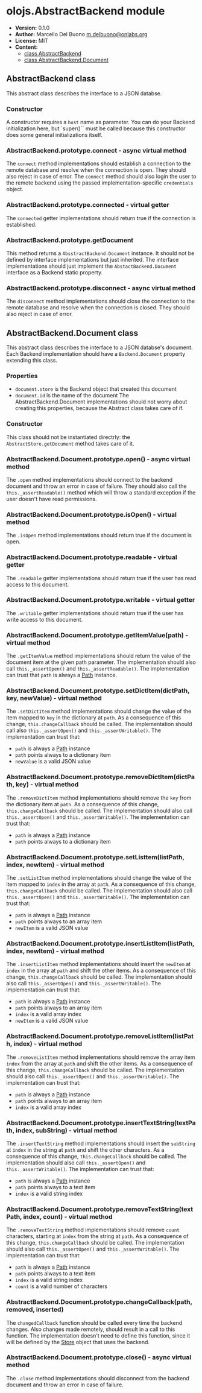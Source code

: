 # olojs.AbstractBackend module
- **Version:** 0.1.0
- **Author:** Marcello Del Buono <m.delbuono@onlabs.org>
- **License:** MIT
- **Content:**
    - [class AbstractBackend](#abstractbackend-class)
    - [class AbstractBackend.Document](#abstractbackenddocument-class)
  
## AbstractBackend class
This abstract class describes the interface to a JSON databse.
  
### Constructor
A constructor requires a `host` name as parameter.
You can do your Backend initialization here, but `super()`` must be called
because this constructor does some general initializations itself.
  
### AbstractBackend.prototype.connect - async virtual method
The `connect` method implementations should establish a connection
to the remote database and resolve when the connection is open.
They should also reject in case of error.
The `connect` method should also login the user to the remote
backend using the passed implementation-specific `credentials` object.
  
### AbstractBackend.prototype.connected - virtual getter
The `connected` getter implementations should return true if the
connection is established.
  
### AbstractBackend.prototype.getDocument
This method returns a `AbsstractBackend.Document` instance.
It should not be defined by interface implementations but just inherited.
The interface implementations should just implement the `AbstactBackend.Document`
interface as a Backend static property.
  
### AbstractBackend.prototype.disconnect - async virtual method
The `disconnect` method implementations should close the connection
to the remote database and resolve when the connection is closed.
They should also reject in case of error.
  
## AbstractBackend.Document class
This abstract class describes the interface to a JSON databse's document.
Each Backend implementation should have a `Backend.Document` property
extending this class.
### Properties
- `document.store` is the Backend object that created this document
- `document.id` is the name of the document
The AbstractBackend.Document implementations should not worry about creating
this properties, because the Abstract class takes care of if.
  
### Constructor
This class should not be instantiated directrly: the `AbstractStore.getDocument`
method takes care of it.
  
### AbstractBackend.Document.prototype.open() - async virtual method
The `.open` method implementations should connect to the backend document and
throw an error in case of failure.
They should also call the `this._assertReadable()` method which will throw a
standard exception if the user doesn't have read permissions.
  
### AbstractBackend.Document.prototype.isOpen() - virtual method
The `.isOpen` method implementations should return true if the
document is open.
  
### AbstractBackend.Document.prototype.readable - virtual getter
The `.readable` getter implementations should return true if the
user has read access to this document.
  
### AbstractBackend.Document.prototype.writable - virtual getter
The `.writable` getter implementations should return true if the
user has write access to this document.
  
### AbstractBackend.Document.prototype.getItemValue(path) - virtual method
The `.getItemValue` method implementations should return the value of the
document item at the given path parameter.
The implementation should also call `this._assertOpen()` and `this._assertReadable()`.
The implementation can trust that `path` is always a [Path][] instance.
  
### AbstractBackend.Document.prototype.setDictItem(dictPath, key, newValue) - virtual method
The `.setDictItem` method implementations should change the value of the
item mapped to `key` in the dictionary at `path`.
As a consequence of this change, `this.changeCallback` should be called.
The implementation should call also `this._assertOpen()` and `this._assertWritable()`.
The implementation can trust that:
- `path` is always a [Path][] instance
- `path` points always to a dictionary item
- `newValue` is a valid JSON value
  
### AbstractBackend.Document.prototype.removeDictItem(dictPath, key) - virtual method
The `.removeDictItem` method implementations should remove the `key` from the
dictionary item at `path`.
As a consequence of this change, `this.changeCallback` should be called.
The implementation should also call `this._assertOpen()` and `this._assertWritable()`.
The implementation can trust that:
- `path` is always a [Path][] instance
- `path` points always to a dictionary item
  
### AbstractBackend.Document.prototype.setListtem(listPath, index, newItem) - virtual method
The `.setListItem` method implementations should change the value of the
item mapped to `index` in the array at `path`.
As a consequence of this change, `this.changeCallback` should be called.
The implementation should also call `this._assertOpen()` and `this._assertWritable()`.
The implementation can trust that:
- `path` is always a [Path][] instance
- `path` points always to an array item
- `newItem` is a valid JSON value
  
### AbstractBackend.Document.prototype.insertListItem(listPath, index, newItem) - virtual method
The `.insertListItem` method implementations should insert the `newItem` at `index`
in the array at `path` and shift the other items.
As a consequence of this change, `this.changeCallback` should be called.
The implementation should also call `this._assertOpen()` and `this._assertWritable()`.
The implementation can trust that:
- `path` is always a [Path][] instance
- `path` points always to an array item
- `index` is a valid array index
- `newItem` is a valid JSON value
  
### AbstractBackend.Document.prototype.removeListItem(listPath, index) - virtual method
The `.removeListItem` method implementations should remove the array item
`index` from the array at `path` and shift the other items.
As a consequence of this change, `this.changeCallback` should be called.
The implementation should also call `this._assertOpen()` and `this._assertWritable()`.
The implementation can trust that:
- `path` is always a [Path][] instance
- `path` points always to an array item
- `index` is a valid array index
  
### AbstractBackend.Document.prototype.insertTextString(textPath, index, subString) - virtual method
The `.insertTextString` method implementations should insert the `subString` at `index`
in the string at `path` and shift the other characters.
As a consequence of this change, `this.changeCallback` should be called.
The implementation should also call `this._assertOpen()` and `this._assertWritable()`.
The implementation can trust that:
- `path` is always a [Path][] instance
- `path` points always to a text item
- `index` is a valid string index
  
### AbstractBackend.Document.prototype.removeTextString(textPath, index, count) - virtual method
The `.removeTextString` method implementations should remove `count` characters,
starting at `index` from the string at `path`.
As a consequence of this change, `this.changeCallback` should be called.
The implementation should also call `this._assertOpen()` and `this._assertWritable()`.
The implementation can trust that:
- `path` is always a [Path][] instance
- `path` points always to a text item
- `index` is a valid string index
- `count` is a valid number of characters
  
### AbstractBackend.Document.prototype.changeCallback(path, removed, inserted)
The `changedCallback` function should be called every time the backend changes.
Also changes made remotely, should result in a call to this function.
The implementation doesn't need to define this function, since it will be
defined by the [Store][] object that uses the backend.
  
### AbstractBackend.Document.prototype.close() - async virtual method
The `.close` method implementations should disconnect from the backend document and
throw an error in case of failure.
  
[Path]: ./Path.md#path-class
[Store]: ./Store.md#store-class
  

